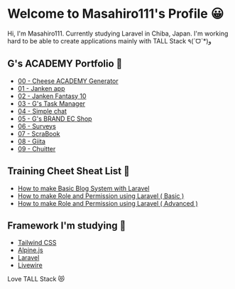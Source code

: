 # Welcome to Masahiro111's Profile 😀

Hi, I'm Masahiro111. Currently studying Laravel in Chiba, Japan. I'm working hard to be able to create applications mainly with TALL Stack ٩(ˊᗜˋ*)و

## G's ACADEMY Portfolio 🏫
- [00 - Cheese ACADEMY Generator](https://masahiro111.github.io/html_masahiro_T60/)
- [01 - Janken app](https://masahiro111.github.io/kadai1_janken_1022/)
- [02 - Janken Fantasy 10](https://masahiro111.github.io/kadai2_jankenRich_1029/)
- [03 - G's Task Manager](https://masahiro111.github.io/kadai3_memo_1105/)
- [04 - Simple chat](https://github.com/Masahiro111/kadai4_chat_1112)
- [05 - G's BRAND EC Shop](https://masahiro111.sakura.ne.jp/kadai5/)
- [06 - Surveys](https://masahiro111.sakura.ne.jp/kadai6/)
- [07 - ScraBook](https://masahiro111.sakura.ne.jp/kadai7/)
- [08 - Giita](https://masahiro111.sakura.ne.jp/kadai8/)
- [09 - Chuitter](https://masahiro111.sakura.ne.jp/kadai9/)

## Training Cheet Sheat List 📝
- [How to make Basic Blog System with Laravel](https://github.com/Masahiro111/Udemy_Build_Complete_Blog_System_With_Laravel_9/blob/main/maiking.md)
- [How to make Role and Permission using Laravel ( Basic )](https://github.com/Masahiro111/Laravel_9_Admin_Panel_Learn_Roles_and_Permissions/blob/7e6e6b3e2a17e90a7e512c53ab7cbdcf8042f03c/making.md)
- [How to make Role and Permission using Laravel ( Advanced )](https://github.com/Masahiro111/Laravel_9_Admin_Panel_Learn_Roles_and_Permissions/blob/5e4a2f1c217879094c1e2aa1d776f802b41d371b/making2.md)

## Framework I'm studying 💓
- [Tailwind CSS](https://tailwindcss.com/)
- [Alpine.js](https://alpinejs.dev/)
- [Laravel](https://laravel.com/)
- [Livewire](https://laravel-livewire.com/)

Love TALL Stack 😻
